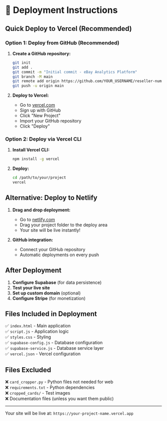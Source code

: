 # 🚀 Deployment Instructions

## Quick Deploy to Vercel (Recommended)

### Option 1: Deploy from GitHub (Recommended)

1. **Create a GitHub repository:**
   ```bash
   git init
   git add .
   git commit -m "Initial commit - eBay Analytics Platform"
   git branch -M main
   git remote add origin https://github.com/YOUR_USERNAME/reseller-numbers.git
   git push -u origin main
   ```

2. **Deploy to Vercel:**
   - Go to [vercel.com](https://vercel.com)
   - Sign up with GitHub
   - Click "New Project"
   - Import your GitHub repository
   - Click "Deploy"

### Option 2: Deploy via Vercel CLI

1. **Install Vercel CLI:**
   ```bash
   npm install -g vercel
   ```

2. **Deploy:**
   ```bash
   cd /path/to/your/project
   vercel
   ```

## Alternative: Deploy to Netlify

1. **Drag and drop deployment:**
   - Go to [netlify.com](https://netlify.com)
   - Drag your project folder to the deploy area
   - Your site will be live instantly!

2. **GitHub integration:**
   - Connect your GitHub repository
   - Automatic deployments on every push

## After Deployment

1. **Configure Supabase** (for data persistence)
2. **Test your live site**
3. **Set up custom domain** (optional)
4. **Configure Stripe** (for monetization)

## Files Included in Deployment

✅ `index.html` - Main application  
✅ `script.js` - Application logic  
✅ `styles.css` - Styling  
✅ `supabase-config.js` - Database configuration  
✅ `supabase-service.js` - Database service layer  
✅ `vercel.json` - Vercel configuration  

## Files Excluded

❌ `card_cropper.py` - Python files not needed for web  
❌ `requirements.txt` - Python dependencies  
❌ `cropped_cards/` - Test images  
❌ Documentation files (unless you want them public)  

---

Your site will be live at: `https://your-project-name.vercel.app`
